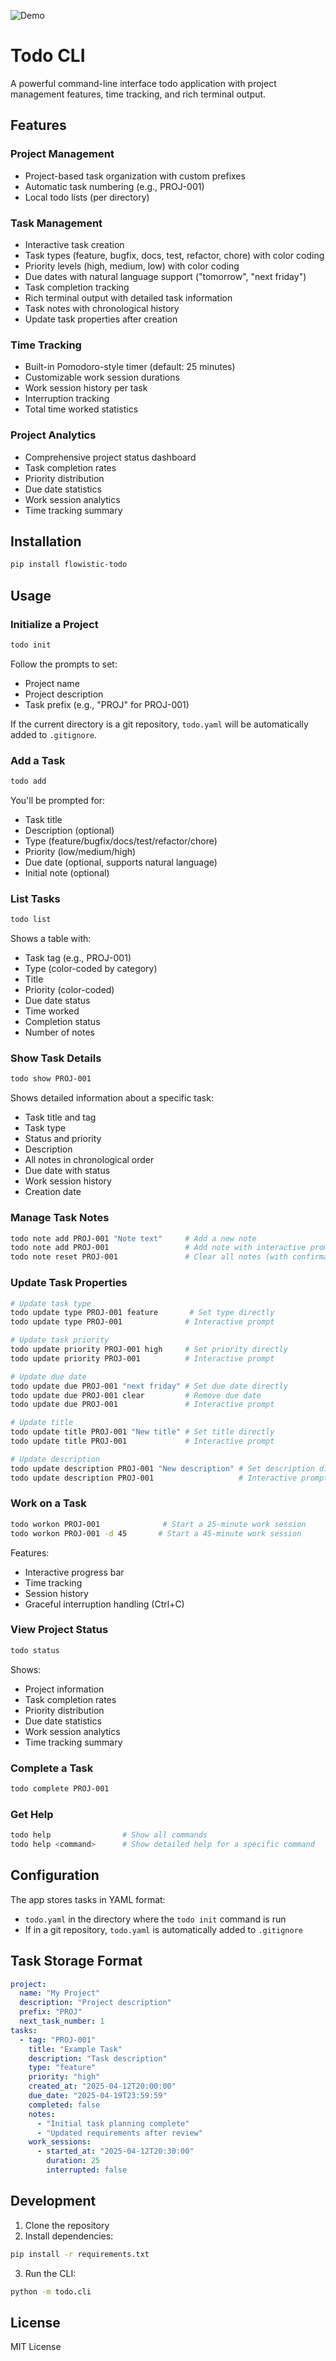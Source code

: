 ![Demo](images/todo.gif)

# Todo CLI

A powerful command-line interface todo application with project management features, time tracking, and rich terminal output.

## Features

### Project Management
- Project-based task organization with custom prefixes
- Automatic task numbering (e.g., PROJ-001)
- Local todo lists (per directory)

### Task Management
- Interactive task creation
- Task types (feature, bugfix, docs, test, refactor, chore) with color coding
- Priority levels (high, medium, low) with color coding
- Due dates with natural language support ("tomorrow", "next friday")
- Task completion tracking
- Rich terminal output with detailed task information
- Task notes with chronological history
- Update task properties after creation

### Time Tracking
- Built-in Pomodoro-style timer (default: 25 minutes)
- Customizable work session durations
- Work session history per task
- Interruption tracking
- Total time worked statistics

### Project Analytics
- Comprehensive project status dashboard
- Task completion rates
- Priority distribution
- Due date statistics
- Work session analytics
- Time tracking summary

## Installation

```bash
pip install flowistic-todo
```

## Usage

### Initialize a Project
```bash
todo init
```
Follow the prompts to set:
- Project name
- Project description
- Task prefix (e.g., "PROJ" for PROJ-001)

If the current directory is a git repository, `todo.yaml` will be automatically added to `.gitignore`.

### Add a Task
```bash
todo add
```
You'll be prompted for:
- Task title
- Description (optional)
- Type (feature/bugfix/docs/test/refactor/chore)
- Priority (low/medium/high)
- Due date (optional, supports natural language)
- Initial note (optional)

### List Tasks
```bash
todo list
```
Shows a table with:
- Task tag (e.g., PROJ-001)
- Type (color-coded by category)
- Title
- Priority (color-coded)
- Due date status
- Time worked
- Completion status
- Number of notes

### Show Task Details
```bash
todo show PROJ-001
```
Shows detailed information about a specific task:
- Task title and tag
- Task type
- Status and priority
- Description
- All notes in chronological order
- Due date with status
- Work session history
- Creation date

### Manage Task Notes
```bash
todo note add PROJ-001 "Note text"     # Add a new note
todo note add PROJ-001                 # Add note with interactive prompt
todo note reset PROJ-001               # Clear all notes (with confirmation)
```

### Update Task Properties
```bash
# Update task type
todo update type PROJ-001 feature       # Set type directly
todo update type PROJ-001              # Interactive prompt

# Update task priority
todo update priority PROJ-001 high     # Set priority directly
todo update priority PROJ-001          # Interactive prompt

# Update due date
todo update due PROJ-001 "next friday" # Set due date directly
todo update due PROJ-001 clear         # Remove due date
todo update due PROJ-001               # Interactive prompt

# Update title
todo update title PROJ-001 "New title" # Set title directly
todo update title PROJ-001             # Interactive prompt

# Update description
todo update description PROJ-001 "New description" # Set description directly
todo update description PROJ-001                   # Interactive prompt
```

### Work on a Task
```bash
todo workon PROJ-001              # Start a 25-minute work session
todo workon PROJ-001 -d 45       # Start a 45-minute work session
```
Features:
- Interactive progress bar
- Time tracking
- Session history
- Graceful interruption handling (Ctrl+C)

### View Project Status
```bash
todo status
```
Shows:
- Project information
- Task completion rates
- Priority distribution
- Due date statistics
- Work session analytics
- Time tracking summary

### Complete a Task
```bash
todo complete PROJ-001
```

### Get Help
```bash
todo help                # Show all commands
todo help <command>      # Show detailed help for a specific command
```

## Configuration

The app stores tasks in YAML format:
- `todo.yaml` in the directory where the `todo init` command is run
- If in a git repository, `todo.yaml` is automatically added to `.gitignore`

## Task Storage Format

```yaml
project:
  name: "My Project"
  description: "Project description"
  prefix: "PROJ"
  next_task_number: 1
tasks:
  - tag: "PROJ-001"
    title: "Example Task"
    description: "Task description"
    type: "feature"
    priority: "high"
    created_at: "2025-04-12T20:00:00"
    due_date: "2025-04-19T23:59:59"
    completed: false
    notes:
      - "Initial task planning complete"
      - "Updated requirements after review"
    work_sessions:
      - started_at: "2025-04-12T20:30:00"
        duration: 25
        interrupted: false
```

## Development

1. Clone the repository
2. Install dependencies:
```bash
pip install -r requirements.txt
```

3. Run the CLI:
```bash
python -m todo.cli
```

## License

MIT License